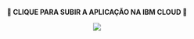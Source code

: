 <div align="center">
<p><b>🚨 CLIQUE PARA SUBIR A APLICAÇÃO NA IBM CLOUD 🚨</b></p>
<a href="https://cloud.ibm.com/devops/setup/deploy?repository=https://github.com/riosjr/desafio8" target="_blank" rel="noopener noreferrer">
<img src="https://cloud.ibm.com/devops/setup/deploy/button.png" />
</a>
</div>




